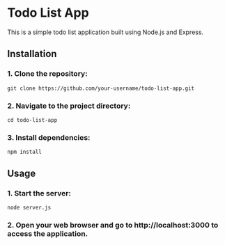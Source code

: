 # Todo List App
This is a simple todo list application built using Node.js and Express.

## Installation
### 1. Clone the repository:
```git clone https://github.com/your-username/todo-list-app.git```

### 2. Navigate to the project directory:
```cd todo-list-app```

### 3. Install dependencies:
```npm install```

## Usage
### 1. Start the server:
```node server.js```

### 2. Open your web browser and go to http://localhost:3000 to access the application.
